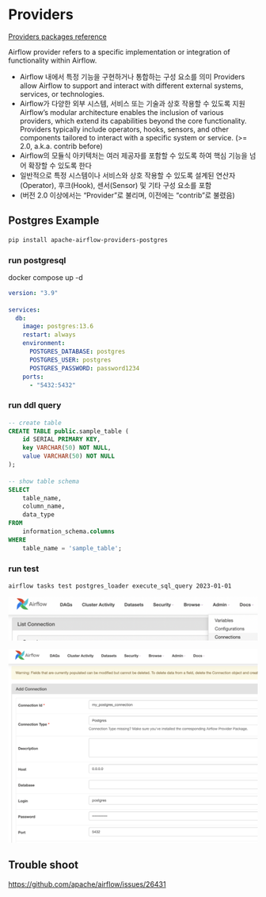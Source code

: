 
# Providers

[Providers packages reference](https://airflow.apache.org/docs/apache-airflow-providers/packages-ref.html)


Airflow provider refers to a specific implementation or integration of functionality within Airflow.
- Airflow 내에서 특정 기능을 구현하거나 통합하는 구성 요소를 의미
Providers allow Airflow to support and interact with different external systems, services, or technologies.
- Airflow가 다양한 외부 시스템, 서비스 또는 기술과 상호 작용할 수 있도록 지원
Airflow’s modular architecture enables the inclusion of various providers, which extend its capabilities beyond the core functionality. Providers typically include operators, hooks, sensors, and other components tailored to interact with a specific system or service. (>= 2.0, a.k.a. contrib before)
- Airflow의 모듈식 아키텍처는 여러 제공자를 포함할 수 있도록 하여 핵심 기능을 넘어 확장할 수 있도록 한다 
- 일반적으로 특정 시스템이나 서비스와 상호 작용할 수 있도록 설계된 연산자(Operator), 후크(Hook), 센서(Sensor) 및 기타 구성 요소를 포함
- (버전 2.0 이상에서는 “Provider”로 불리며, 이전에는 “contrib”로 불렸음)


## Postgres Example

[](../install/on-premise/airflow/dags/postgres_loader.py)

```bash
pip install apache-airflow-providers-postgres
```

### run postgresql

docker compose up -d 

```yml
version: "3.9"

services:
  db:
    image: postgres:13.6
    restart: always
    environment:
      POSTGRES_DATABASE: postgres
      POSTGRES_USER: postgres
      POSTGRES_PASSWORD: password1234
    ports:
      - "5432:5432"
```

### run ddl query

```sql
-- create table
CREATE TABLE public.sample_table (
    id SERIAL PRIMARY KEY,
    key VARCHAR(50) NOT NULL,
    value VARCHAR(50) NOT NULL
);

-- show table schema
SELECT  
    table_name,  
    column_name,  
    data_type  
FROM  
    information_schema.columns  
WHERE  
    table_name = 'sample_table';
```

### run test 

```bash
airflow tasks test postgres_loader execute_sql_query 2023-01-01
```

![admin connection](./img/airflow_admin_connection.png)

![admin connection postgres](./img/providers-my_postgres_conntection.png)


## Trouble shoot

https://github.com/apache/airflow/issues/26431

